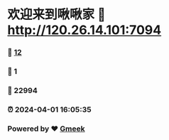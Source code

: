 # 欢迎来到啾啾家 :link: http://120.26.14.101:7094 
### :page_facing_up: [12](http://120.26.14.101:7094/tag.html) 
### :speech_balloon: 1 
### :hibiscus: 22994 
### :alarm_clock: 2024-04-01 16:05:35 
### Powered by :heart: [Gmeek](https://github.com/Meekdai/Gmeek)
